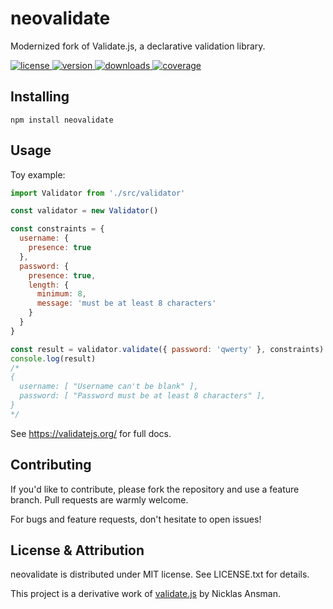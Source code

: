# neovalidate

Modernized fork of Validate.js, a declarative validation library.

<a href="https://github.com/pokeghosst/neovalidate/blob/main/LICENSE">
  <img src="https://badgen.now.sh/github/license/pokeghosst/neovalidate" alt="license" />
</a>
<a href="https://npmjs.org/package/neovalidate">
  <img src="https://badgen.now.sh/npm/v/neovalidate" alt="version" />
</a>
<a href="https://npmjs.org/package/neovalidate">
  <img src="https://badgen.now.sh/npm/dm/neovalidate" alt="downloads" />
</a>
<a href="https://github.com/pokeghosst/neovalidate/actions/workflows/coverage-badge.yml">
  <img src="https://gist.githubusercontent.com/pokeghosst/6ef472f65d6941898f6925797f958bfa/raw/badge.svg" alt="coverage" />
</a>

## Installing

```
npm install neovalidate
```

## Usage

Toy example:

```js
import Validator from './src/validator'

const validator = new Validator()

const constraints = {
  username: {
    presence: true
  },
  password: {
    presence: true,
    length: {
      minimum: 8,
      message: 'must be at least 8 characters'
    }
  }
}

const result = validator.validate({ password: 'qwerty' }, constraints)
console.log(result)
/*
{
  username: [ "Username can't be blank" ],
  password: [ "Password must be at least 8 characters" ],
}
*/
```

See https://validatejs.org/ for full docs.

## Contributing

If you'd like to contribute, please fork the repository and use a feature branch. Pull requests are warmly welcome.

For bugs and feature requests, don't hesitate to open issues!

## License & Attribution

neovalidate is distributed under MIT license. See LICENSE.txt for details.

This project is a derivative work of [validate.js](https://github.com/ansman/validate.js) by Nicklas Ansman.
